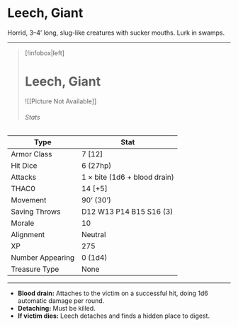 # Leech, Giant

Horrid, 3–4’ long, slug-like creatures with sucker mouths. Lurk in swamps.

------
> [!infobox|left] 
>  # Leech, Giant 
>  ![[Picture Not Available]] 
>  ###### Stats 
| Type                    | Stat        |
| ---------------- | ------------------------------ | 
| Armor Class     | 7 [12]                       |
| Hit Dice         | 6 (27hp)                     |
| Attacks          | 1 × bite (1d6 + blood drain) |
| THAC0            | 14 [+5]                      |
| Movement         | 90’ (30’)                    |
| Saving Throws    | D12 W13 P14 B15 S16 (3)      |
| Morale           | 10                           |
| Alignment        | Neutral                      |
| XP               | 275                          |
| Number Appearing | 0 (1d4)                      |
| Treasure Type    | None                         |

------

- **Blood drain:** Attaches to the victim on a successful hit, doing 1d6 automatic damage per round.
- **Detaching:** Must be killed.
- **If victim dies:** Leech detaches and finds a hidden place to digest.